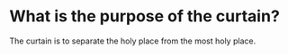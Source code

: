 # What is the purpose of the curtain?

The curtain is to separate the holy place from the most holy place.
